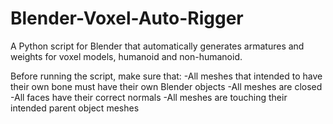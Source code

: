 # Blender-Voxel-Auto-Rigger
A Python script for Blender that automatically generates armatures and weights for voxel models, humanoid and non-humanoid.

Before running the script, make sure that:
-All meshes that intended to have their own bone must have their own Blender objects
-All meshes are closed 
-All faces have their correct normals
-All meshes are touching their intended parent object meshes
